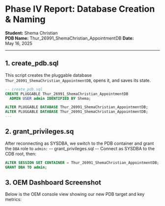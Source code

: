 # Phase IV Report: Database Creation & Naming

**Student:** Shema Christian  
**PDB Name:** Thur_26991_ShemaChristian_AppointmentDB 
**Date:** May 16, 2025

---

## 1. create_pdb.sql  
This script creates the pluggable database `Thur_26991_ShemaChristian_AppointmentDB`, opens it, and saves its state.

```sql
-- create_pdb.sql
CREATE PLUGGABLE Thur_26991_ShemaChristian_AppointmentDB
  ADMIN USER admin IDENTIFIED BY Shema;

ALTER PLUGGABLE DATABASE Thur_26991_ShemaChristian_AppointmentDB;
ALTER PLUGGABLE DATABASE Thur_26991_ShemaChristian_AppointmentDB;
---
```

## 2. grant_privileges.sq
After reconnecting as SYSDBA, we switch to the PDB container and grant the `DBA` role to `admin:`
-- grant_privileges.sql
-- Connect as SYSDBA to the CDB root, then:
```sql
ALTER SESSION SET CONTAINER = Thur_26991_ShemaChristian_AppointmentDB;
GRANT DBA TO admin;
```
## 3. OEM Dashboard Screenshot
Below is the OEM console view showing our new PDB target and key metrics:
